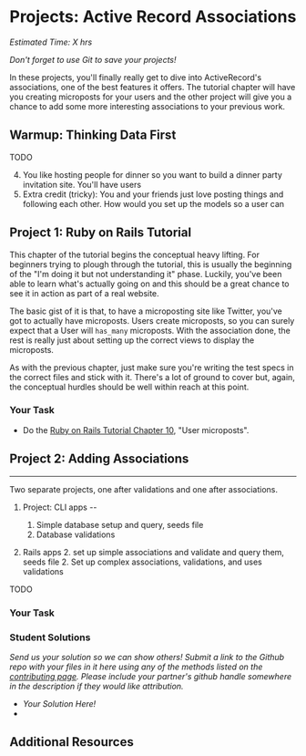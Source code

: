 # Projects: Active Record Associations
*Estimated Time: X hrs*

*Don't forget to use Git to save your projects!*

In these projects, you'll finally really get to dive into ActiveRecord's associations, one of the best features it offers.  The tutorial chapter will have you creating microposts for your users and the other project will give you a chance to add some more interesting associations to your previous work.

## Warmup: Thinking Data First

TODO

4. You like hosting people for dinner so you want to build a dinner party invitation site.  You'll have users
5. Extra credit (tricky): You and your friends just love posting things and following each other.  How would you set up the models so a user can 

## Project 1: Ruby on Rails Tutorial

This chapter of the tutorial begins the conceptual heavy lifting.  For beginners trying to plough through the tutorial, this is usually the beginning of the "I'm doing it but not understanding it" phase. Luckily, you've been able to learn what's actually going on and this should be a great chance to see it in action as part of a real website.

The basic gist of it is that, to have a microposting site like Twitter, you've got to actually have microposts.  Users create microposts, so you can surely expect that a User will `has_many` microposts.  With the association done, the rest is really just about setting up the correct views to display the microposts.  

As with the previous chapter, just make sure you're writing the test specs in the correct files and stick with it.  There's a lot of ground to cover but, again, the conceptual hurdles should be well within reach at this point.

### Your Task

* Do the [Ruby on Rails Tutorial Chapter 10](http://ruby.railstutorial.org/chapters/user-microposts#top), "User microposts".

## Project 2: Adding Associations
**************************************************************************
Two separate projects, one after validations and one after associations.

1. Project: CLI apps -- 
    
    1. Simple database setup and query, seeds file
    2. Database validations
2. Rails apps
    2. set up simple associations and validate and query them, seeds file
    2. Set up complex associations, validations, and  uses validations

TODO

### Your Task

### Student Solutions

*Send us your solution so we can show others! Submit a link to the Github repo with your files in it here using any of the methods listed on the [contributing page](http://github.com/TheOdinProject/curriculum/blob/master/contributing.md).  Please include your partner's github handle somewhere in the description if they would like attribution.*

* *Your Solution Here!*
* 

## Additional Resources

